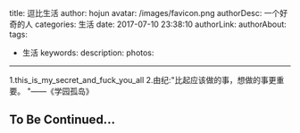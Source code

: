 title: 逗比生活
author: hojun
avatar: /images/favicon.png
authorDesc: 一个好奇的人
categories: 生活
date: 2017-07-10 23:38:10
authorLink:
authorAbout:
tags:
 - 生活
keywords:
description:
photos:
---
1.this_is_my_secret_and_fuck_you_all
2.由纪:"比起应该做的事，想做的事更重要。 "——《学园孤岛》

## **To Be Continued...**